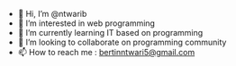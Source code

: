 - 👋 Hi, I’m @ntwarib
- 👀 I’m interested in web programming
- 🌱 I’m currently learning IT based on programming
- 💞️ I’m looking to collaborate on programming community
- 📫 How to reach me : bertinntwari5@gmail.com

<!---
ntwarib/ntwarib is a ✨ special ✨ repository because its `README.md` (this file) appears on your GitHub profile.
You can click the Preview link to take a look at your changes.
--->
